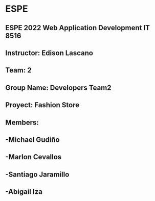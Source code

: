 # ESPE
## ESPE 2022 Web Application Development  IT 8516
## Instructor: Edison Lascano
## Team: 2
## Group Name: Developers Team2
## Proyect: Fashion Store
## Members:
## -Michael Gudiño
## -Marlon Cevallos
## -Santiago Jaramillo
## -Abigail Iza


